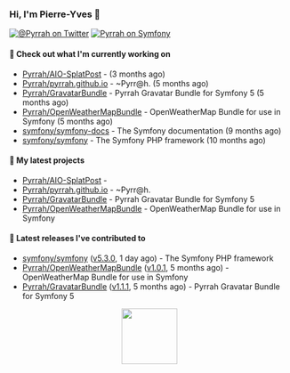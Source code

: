 ### Hi, I'm Pierre-Yves 👋

[![@_Pyrrah_ on Twitter](https://shields.io/badge/twitter-%40__Pyrrah__-blue.svg?logo=twitter&style=flat-square)](https://twitter.com/intent/follow?screen_name=_Pyrrah_)
[![Pyrrah on Symfony](https://shields.io/badge/connect-Pyrrah-blue?logo=symfony&style=flat-square)](https://connect.symfony.com/profile/pyrrah)

#### 👷 Check out what I'm currently working on

- [Pyrrah/AIO-SplatPost](https://github.com/Pyrrah/AIO-SplatPost) -  (3 months ago)
- [Pyrrah/pyrrah.github.io](https://github.com/Pyrrah/pyrrah.github.io) - ~Pyrr@h. (5 months ago)
- [Pyrrah/GravatarBundle](https://github.com/Pyrrah/GravatarBundle) - Pyrrah Gravatar Bundle for Symfony 5 (5 months ago)
- [Pyrrah/OpenWeatherMapBundle](https://github.com/Pyrrah/OpenWeatherMapBundle) - OpenWeatherMap Bundle for use in Symfony (5 months ago)
- [symfony/symfony-docs](https://github.com/symfony/symfony-docs) - The Symfony documentation (9 months ago)
- [symfony/symfony](https://github.com/symfony/symfony) - The Symfony PHP framework (10 months ago)

#### 🌱 My latest projects

- [Pyrrah/AIO-SplatPost](https://github.com/Pyrrah/AIO-SplatPost) - 
- [Pyrrah/pyrrah.github.io](https://github.com/Pyrrah/pyrrah.github.io) - ~Pyrr@h.
- [Pyrrah/GravatarBundle](https://github.com/Pyrrah/GravatarBundle) - Pyrrah Gravatar Bundle for Symfony 5
- [Pyrrah/OpenWeatherMapBundle](https://github.com/Pyrrah/OpenWeatherMapBundle) - OpenWeatherMap Bundle for use in Symfony

#### 🔭 Latest releases I've contributed to

- [symfony/symfony](https://github.com/symfony/symfony) ([v5.3.0](https://github.com/symfony/symfony/releases/tag/v5.3.0), 1 day ago) - The Symfony PHP framework
- [Pyrrah/OpenWeatherMapBundle](https://github.com/Pyrrah/OpenWeatherMapBundle) ([v1.0.1](https://github.com/Pyrrah/OpenWeatherMapBundle/releases/tag/v1.0.1), 5 months ago) - OpenWeatherMap Bundle for use in Symfony
- [Pyrrah/GravatarBundle](https://github.com/Pyrrah/GravatarBundle) ([v1.1.1](https://github.com/Pyrrah/GravatarBundle/releases/tag/v1.1.1), 5 months ago) - Pyrrah Gravatar Bundle for Symfony 5

<p align="center">
  <img width="100" src="https://media.giphy.com/media/WFZvB7VIXBgiz3oDXE/giphy.gif">
</p>


